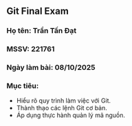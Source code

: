 ## Git Final Exam
### Họ tên: Trần Tấn Đạt  
### MSSV: 221761  
### Ngày làm bài: 08/10/2025  
### Mục tiêu:
- Hiểu rõ quy trình làm việc với Git.  
- Thành thạo các lệnh Git cơ bản.  
- Áp dụng thực hành quản lý mã nguồn.
